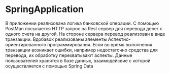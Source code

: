 # SpringApplication
В приложении реализована логика банковской операции.
С помощью PostMan посылается HTTP запрос на Rest сервер для перевода денег с одного счета на другой.
На стороне сервера  перевод реализован в виде транзакции.
Вдобавок реализованы элементы Аспектно-ориентированного программирования.
Если во время выполнения транзакции возникает ошибки, например недостаточно средства для перевода, их обработку перехватывают аспекты. 
Данные пользователей хранятся в базе данных, взаимодейсвие с которой осуществляется с помощью Spring Data
